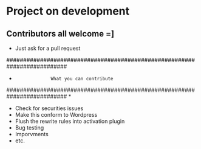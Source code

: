 # Project on development
## Contributors all welcome =]
- Just ask for a pull request

##########################################################################
* 				   What you can contribute
##########################################################################
*
* Check for securities issues
* Make this conform to Wordpress
* Flush the rewrite rules into activation plugin
* Bug testing
* Imporvments
* etc.
